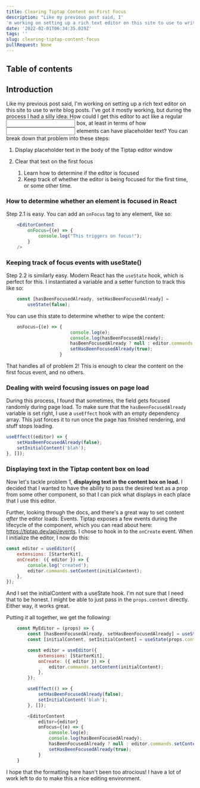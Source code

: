 ```yaml
---
title: Clearing Tiptap Content on First Focus
description: "Like my previous post said, I'
'm working on setting up a rich text editor on this site to use to write blog posts. I have it mostly working, but during the process I had a silly idea"
date: '2022-02-01T06:34:35.029Z'
tags: ''
slug: clearing-tiptap-content-focus
pullRequest: None
---
```

## Table of contents

## Introduction

Like my previous post said, I'm working on setting up a rich text editor on this site to use to write blog posts. I've got it mostly working, but during the process I had a silly idea: How could I get this editor to act like a regular <input> box, at least in terms of how <input> elements can have placeholder text? You can break down that problem into these steps:

1. Display placeholder text in the body of the Tiptap editor window
2. Clear that text on the first focus

    1. Learn how to determine if the editor is focused
    2. Keep track of whether the editor is being focused for the first time, or some other time.

### How to determine whether an element is focused in React

Step 2.1 is easy. You can add an `onFocus` tag to any element, like so:

```jsx
    <EditorContent
        onFocus={(e) => {
            console.log("This triggers on focus!");
        }
    />
```

### Keeping track of focus events with useState()

Step 2.2 is similarly easy. Modern React has the `useState` hook, which is perfect for this. I instantiated a variable and a setter function to track this like so:

```javascript
    const [hasBeenFocusedAlready, setHasBeenFocusedAlready] =
        useState(false);
```

You can use this state to determine whether to wipe the content:

```jsx
    onFocus={(e) => {
                        console.log(e);
                        console.log(hasBeenFocusedAlready);
                        hasBeenFocusedAlready ? null : editor.commands.setContent('');
                        setHasBeenFocusedAlready(true);
                    }
```

That handles all of problem 2! This is enough to clear the content on the first focus event, and no others.

### Dealing with weird focusing issues on page load

During this process, I found that sometimes, the field gets focused randomly during page load. To make sure that the `hasBeenFocusedAlready` variable is set right, I use a `useEffect` hook with an empty dependency array. This just forces it to run once the page has finished rendering, and stuff stops loading.

```jsx
useEffect((editor) => {
    setHasBeenFocusedAlready(false);
    setInitialContent('blah');
}, []);
```

### Displaying text in the Tiptap content box on load

Now let's tackle problem 1, **displaying text in the content box on load.** I decided that I wanted to have the ability to pass the desired text as a prop from some other component, so that I can pick what displays in each place that I use this editor.

Further, looking through the docs, and there's a great way to set content _after_ the editor loads: Events. Tiptap exposes a few events during the lifecycle of the component, which you can read about here: <https://tiptap.dev/api/events>. I chose to hook in to the `onCreate` event. When I initialize the editor, I now do this:

```jsx
const editor = useEditor({
    extensions: [StarterKit],
    onCreate: ({ editor }) => {
        console.log('created');
        editor.commands.setContent(initialContent);
    },
});
```

And I set the initialContent with a useState hook. I'm not sure that I need that to be honest. I might be able to just pass in the `props.content` directly. Either way, it works great.

Putting it all together, we get the following:

```js
    const MyEditor = (props) => {
        const [hasBeenFocusedAlready, setHasBeenFocusedAlready] = useState(false);
        const [initialContent, setInitialContent] = useState(props.content);

        const editor = useEditor({
            extensions: [StarterKit],
            onCreate: ({ editor }) => {
                editor.commands.setContent(initialContent);
            },
        });

        useEffect(() => {
            setHasBeenFocusedAlready(false);
            setInitialContent('blah');
        }, []);

        <EditorContent
            editor={editor}
            onFocus={(e) => {
                console.log(e);
                console.log(hasBeenFocusedAlready);
                hasBeenFocusedAlready ? null : editor.commands.setContent('');
                setHasBeenFocusedAlready(true);
            }
    }
```

I hope that the formatting here hasn't been too atrocious! I have a lot of work left to do to make this a nice editing environment.
